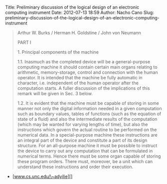 Title: Preliminary discussion of the logical design of an electronic computing instrument
Date: 2012-07-13 18:59
Author: Nacho Cano
Slug: preliminary-discussion-of-the-logical-design-of-an-electronic-computing-instrument

> Arthur W. Burks / Herman H. Goldstine / John von Neumann
>
> PART I
>
> ​1. Principal components of the machine
>
> 1.1. Inasmuch as the completed device will be a general-purpose
> computing machine it should contain certain main organs relating to
> arithmetic, memory-storage, control and connection with the human
> operator. It is intended that the machine be fully automatic in
> character, i.e. independent of the human operator after the
> computation starts. A fuller discussion of the implications of this
> remark will be given in Sec. 3 below.
>
> 1.2. It is evident that the machine must be capable of storing in some
> manner not only the digital information needed in a given computation
> such as boundary values, tables of functions (such as the equation of
> state of a fluid) and also the intermediate results of the computation
> (which may be wanted for varying lengths of time), but also the
> instructions which govern the actual routine to be performed on the
> numerical data. In a special-purpose machine these instructions are an
> integral part of the device and constitute a part of its design
> structure. For an all-purpose machine it must be possible to instruct
> the device to carry out any computation that can be formulated in
> numerical terms. Hence there must be some organ capable of storing
> these program orders. There must, moreover, be a unit which can
> understand these instructions and order their execution.

- [www.cs.unc.edu/\~adyilie][]

  [www.cs.unc.edu/\~adyilie]: http://www.cs.unc.edu/~adyilie/comp265/vonNeumann.html
    "Preliminary discussion of the logical design of an electronic computing instrument"
